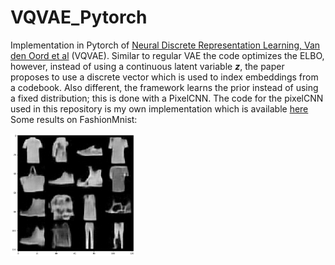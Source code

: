 # VQVAE_Pytorch
Implementation in Pytorch of [Neural Discrete Representation Learning, Van den Oord et al](https://arxiv.org/pdf/1711.00937.pdf) (VQVAE).
Similar to regular VAE the code optimizes the ELBO, however, instead of using a continuous latent variable **_z_**, the paper proposes to use a discrete vector which is used to index embeddings from a codebook. Also different, the framework learns the prior instead of using a fixed distribution; this is done with a PixelCNN. The code for the pixelCNN used in this repository is my own implementation which is available [here](https://github.com/rogertrullo/Gated-PixelCNN-Pytorch)
Some results on FashionMnist:

<img src="fashion_vqvae.png" alt="drawing" width="200"/>


